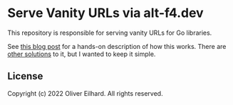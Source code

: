 # Serve Vanity URLs via alt-f4.dev

This repository is responsible for serving vanity URLs for Go libraries.

See [this blog post](https://gianarb.it/blog/go-mod-vanity-url)
for a hands-on description of how this works.
There are [other solutions](https://github.com/GoogleCloudPlatform/govanityurls)
to it, but I wanted to keep it simple.

## License

Copyright (c) 2022 Oliver Eilhard. All rights reserved.
